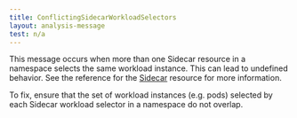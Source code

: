 ```yaml
---
title: ConflictingSidecarWorkloadSelectors
layout: analysis-message
test: n/a
---
```


This message occurs when more than one Sidecar resource in a namespace selects the same workload instance. This can lead to undefined behavior. See the reference for the [Sidecar](/docs/reference/config/networking/sidecar/) resource for more information.

To fix, ensure that the set of workload instances (e.g. pods) selected by each Sidecar workload selector in a namespace do not overlap.
